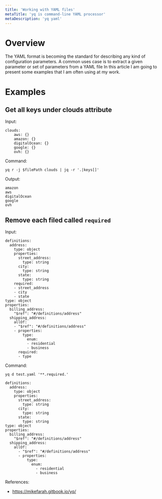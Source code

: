 ```yaml
---
title: 'Working with YAML files'
metaTitle: 'yq is command-line YAML processor'
metaDescription: 'yq yaml'
---
```


# Overview

The YAML format is becoming the standard for describing any kind of configuration parameters.
A common uses case is to extract a given parameter or set of parameters from a YAML file
In this article I am going to present some examples that I am often using at my work.

# Examples

## Get all keys under clouds attribute

Input:

```
clouds:
    aws: {}
    amazon: {}
    digitalOcean: {}
    google: {}
    ovh: {}
```

Command:

```
yq r -j $filePath clouds | jq -r '.|keys[]'
```

Output:

```
amazon
aws
digitalOcean
google
ovh
```

## Remove each filed called `required`

Input:

```
definitions:
  address:
    type: object
    properties:
      street_address:
        type: string
      city:
        type: string
      state:
        type: string
    required:
    - street_address
    - city
    - state
type: object
properties:
  billing_address:
    "$ref": "#/definitions/address"
  shipping_address:
    allOf:
    - "$ref": "#/definitions/address"
    - properties:
        type:
          enum:
          - residential
          - business
      required:
      - type
```

Command:

```
yq d test.yaml '**.required.'
```

```
definitions:
  address:
    type: object
    properties:
      street_address:
        type: string
      city:
        type: string
      state:
        type: string
type: object
properties:
  billing_address:
    "$ref": "#/definitions/address"
  shipping_address:
    allOf:
      - "$ref": "#/definitions/address"
      - properties:
          type:
            enum:
              - residential
              - business
```

References:

- https://mikefarah.gitbook.io/yq/
